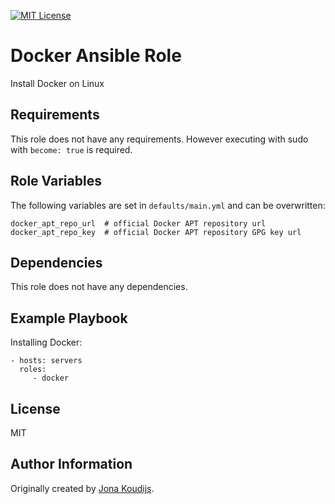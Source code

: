 [![MIT License](https://img.shields.io/badge/license-MIT-blue.svg)](LICENSE)

Docker Ansible Role
===================

Install Docker on Linux

Requirements
------------

This role does not have any requirements. However executing with sudo with `become: true` is required.

Role Variables
--------------

The following variables are set in `defaults/main.yml` and can be overwritten:
```
docker_apt_repo_url  # official Docker APT repository url
docker_apt_repo_key  # official Docker APT repository GPG key url
```

Dependencies
------------

This role does not have any dependencies.

Example Playbook
----------------

Installing Docker:
```
- hosts: servers
  roles:
     - docker
```

License
-------

MIT

Author Information
------------------

Originally created by [Jona Koudijs](https://www.jona.io).
